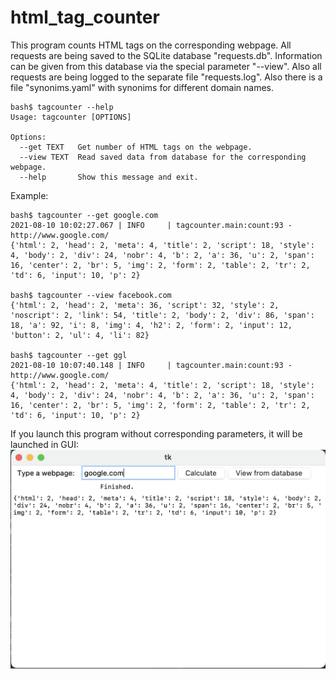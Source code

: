 # html_tag_counter
This program counts HTML tags on the corresponding webpage. All requests are being saved to the SQLite database "requests.db". Information can be given from this database via the special parameter "--view". Also all requests are being logged to the separate file "requests.log". Also there is a file "synonims.yaml" with synonims for different domain names.  
```
bash$ tagcounter --help
Usage: tagcounter [OPTIONS]

Options:
  --get TEXT   Get number of HTML tags on the webpage.
  --view TEXT  Read saved data from database for the corresponding webpage.
  --help       Show this message and exit.
  ```
Example:  
```buildoutcfg
bash$ tagcounter --get google.com
2021-08-10 10:02:27.067 | INFO     | tagcounter.main:count:93 - http://www.google.com/
{'html': 2, 'head': 2, 'meta': 4, 'title': 2, 'script': 18, 'style': 4, 'body': 2, 'div': 24, 'nobr': 4, 'b': 2, 'a': 36, 'u': 2, 'span': 16, 'center': 2, 'br': 5, 'img': 2, 'form': 2, 'table': 2, 'tr': 2, 'td': 6, 'input': 10, 'p': 2}

bash$ tagcounter --view facebook.com
{'html': 2, 'head': 2, 'meta': 36, 'script': 32, 'style': 2, 'noscript': 2, 'link': 54, 'title': 2, 'body': 2, 'div': 86, 'span': 18, 'a': 92, 'i': 8, 'img': 4, 'h2': 2, 'form': 2, 'input': 12, 'button': 2, 'ul': 4, 'li': 82}

bash$ tagcounter --get ggl
2021-08-10 10:07:40.148 | INFO     | tagcounter.main:count:93 - http://www.google.com/
{'html': 2, 'head': 2, 'meta': 4, 'title': 2, 'script': 18, 'style': 4, 'body': 2, 'div': 24, 'nobr': 4, 'b': 2, 'a': 36, 'u': 2, 'span': 16, 'center': 2, 'br': 5, 'img': 2, 'form': 2, 'table': 2, 'tr': 2, 'td': 6, 'input': 10, 'p': 2}
```
If you launch this program without corresponding parameters, it will be launched in GUI:  
<img src="./GUI_snapshot.png" width="600" height="350">  
